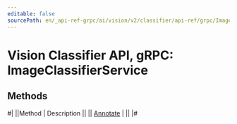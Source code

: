 ```yaml
---
editable: false
sourcePath: en/_api-ref-grpc/ai/vision/v2/classifier/api-ref/grpc/ImageClassifier/index.md
---
```


# Vision Classifier API, gRPC: ImageClassifierService

## Methods

#|
||Method | Description ||
|| [Annotate](annotate.md) |  ||
|#